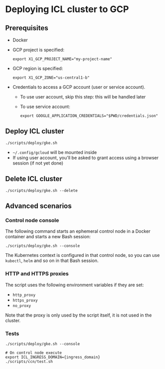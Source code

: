 # Deploying ICL cluster to GCP

## Prerequisites

* Docker 
* GCP project is specified:

    ```shell
    export X1_GCP_PROJECT_NAME="my-project-name"
    ```
* GCP region is specified:

    ```shell
    export X1_GCP_ZONE="us-central1-b"
    ```

* Credentials to access a GCP account (user or service account).
    * To use user account, skip this step: this will be handled later
    * To use service account:

        ```shell
        export GOOGLE_APPLICATION_CREDENTIALS="$PWD/credentials.json"
        ```

## Deploy ICL cluster

```shell
./scripts/deploy/gke.sh
```

* `~/.config/gcloud` will be mounted inside
* If using user account, you'll be asked to grant access using a browser session (if not yet done)

## Delete ICL cluster

```shell
./scripts/deploy/gke.sh --delete
```

## Advanced scenarios

### Control node console

The following command starts an ephemeral control node in a Docker container and starts a new Bash session:   

```shell
./scripts/deploy/gke.sh --console
```

The Kubernetes context is configured in that control node,
so you can use `kubectl`, `helm` and so on in that Bash session. 

### HTTP and HTTPS proxies

The script uses the following environment variables if they are set:

* `http_proxy`
* `https_proxy`
* `no_proxy`

Note that the proxy is only used by the script itself, it is not used in the cluster.

### Tests

```shell
./scripts/deploy/gke.sh --console

# On control node execute
export ICL_INGRESS_DOMAIN={ingress_domain}
./scripts/ccn/test.sh
```

